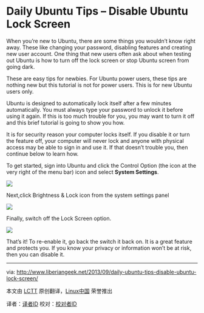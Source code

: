 Daily Ubuntu Tips – Disable Ubuntu Lock Screen
================================================================================
When you’re new to Ubuntu, there are some things you wouldn’t know right away. These like changing your password, disabling features and creating new user account. One thing that new users often ask about when testing out Ubuntu is how to turn off the lock screen or stop Ubuntu screen from going dark.

These are easy tips for newbies. For Ubuntu power users, these tips are nothing new but this tutorial is not for power users. This is for new Ubuntu users only.

Ubuntu is designed to automatically lock itself after a few minutes automatically. You must always type your password to unlock it before using it again. If this is too much trouble for you, you may want to turn it off and this brief tutorial is going to show you how.

It is for security reason your computer locks itself. If you disable it or turn the feature off, your computer will never lock and anyone with physical access may be able to sign in and use it. If that doesn’t trouble you, then continue below to learn how.

To get started, sign into Ubuntu and click the Control Option (the icon at the very right of the menu bar) icon and select **System Settings**.

![](http://www.liberiangeek.net/wp-content/uploads/2013/09/ubuntulockscreendisable.png)

Next,click Brightness & Lock icon from the system settings panel

![](http://www.liberiangeek.net/wp-content/uploads/2013/09/ubuntulockscreendisable1.png)

Finally, switch off the Lock Screen option.

![](http://www.liberiangeek.net/wp-content/uploads/2013/09/ubuntulockscreendisable2.png)

That’s it! To re-enable it, go back the switch it back on. It is a great feature and protects you. If you know your privacy or information won’t be at risk, then you can disable it.

--------------------------------------------------------------------------------

via: http://www.liberiangeek.net/2013/09/daily-ubuntu-tips-disable-ubuntu-lock-screen/

本文由 [LCTT](https://github.com/LCTT/TranslateProject) 原创翻译，[Linux中国](http://linux.cn/) 荣誉推出

译者：[译者ID](https://github.com/译者ID) 校对：[校对者ID](https://github.com/校对者ID)